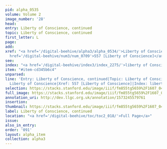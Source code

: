 ```yaml
---
pid: alpha_0535
volume: Volume 2
image_number: '28'
head: 
entry: Liberty of Conscience, continued
topic: Liberty of Conscience, continued
first_letter: L
page: 
add: 
xref: "<a href='/digital-beehive/alpha3/alpha_0534/'>Liberty of Conscience</a>|<a
  href='/digital-beehive/num3/num_0709'>557 [Liberty of Conscience]</a>"
see: 
index: "<a href='/digital-beehive/index3/index_2275/'>liberty of Conscience</a>"
item: "#item-cd345b6c4"
unparsed: 
line: 'Entry: Liberty of Conscience, continued|Topic: Liberty of Conscience, continued|Xref:
  Liberty of Conscience|Xref: 557 [Liberty of Conscience]|Index: liberty of Conscience|#item-cd345b6c4'
selection: https://stacks.stanford.edu/image/iiif/fm855tg5659%2F1607_0495/808,222,3000,474/full/0/default.jpg
full_image: https://stacks.stanford.edu/image/iiif/fm855tg5659%2F1607_0495/full/full/0/default.jpg
annotation_uri: http://dev.llgc.org.uk/annotation/1573245579761
insertion: 
thumbnail: https://stacks.stanford.edu/image/iiif/fm855tg5659%2F1607_0495/808,222,600,180/250,/0/default.jpg
label: Liberty of Conscience, continued
location: "<a href='/digital-beehive/toc/toc2_018/'>Full Page</a>"
issue: 
also_in_entry: 
order: '091'
layout: alpha_item
collection: alpha3
---
```

